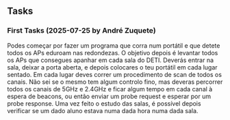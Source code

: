 ## Tasks
### First Tasks (2025-07-25 by André Zuquete)
Podes começar por fazer um programa que corra num portátil e que detete todos os APs eduroam nas redondezas.
O objetivo depois é levantar todos os APs que consegues apanhar em cada sala do DETI.
Deverás entrar na sala, deixar a porta aberta, e depois colocares o teu portátil em cada lugar sentado.
Em cada lugar deves correr um procedimento de scan de todos os canais.
Não sei se o mesmo tem algum controlo fino, mas deveras percorrer todos os canais de 5GHz e 2.4GHz e ficar algum tempo em cada canal à espera de beacons, ou então enviar um probe request e esperar por um probe response.
Uma vez feito o estudo das salas, é possível depois verificar se um dado aluno estava numa dada hora numa dada sala.
